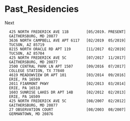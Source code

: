# Past_Residencies
Next

      425 NORTH FREDERICK AVE 11B        [05/2019. PRESENT]
      GAITHERSBURG, MD 20877
      3636 NORTH CAMPBELL AVE APT 6117   [02/2019  05/2019]
      TUCSON, AZ 85719
      8215 NORTH ORACLE RD APT 119       [11/2017  02/2019]
      TUCSON, AZ 85704
      425 NORTH FREDERICK AVE 5C         [07/2017  11/2017]
      GAITHERSBURG, MD 20877
      2500 CENTRAL PARK LN APT 1507      [09/2016  07/2017]
      COLLEGE STATION, TX 77840
      4619 MEADOWVIEW DR APT 101         [03/2014  09/2016]
      ERIE, PA 16509
      2011 FIARMONT PKWY                 [02/2013  03/2014]
      ERIE, PA 16510
      1603 SUNRISE LAKES DR APT 14B      [02/2012  02/2013]
      ERIE, PA 16509
      425 NORTH FREDERICK AVE 5C         [08/2007  02/2012]
      GAITHERSBURG, MD 20877
      27 OBSERVATION COURT               [08/2003  08/2007]
      GERMANTOWN, MD 20876
